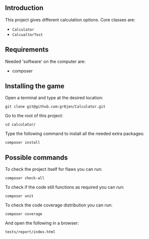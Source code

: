 ## Introduction

This project gives different calculation options. Core classes are:
  - `Calculator`
  - `CalcualtorTest`
  
## Requirements

Needed 'software' on the computer are:

- composer

## Installing the game
Open a terminal and type at the desired location:
```
git clone git@github.com:gr8jen/Calculator.git
``` 
 Go to the root of this project:
```
cd calculator/
```
Type the following command to install all the needed extra packages:
```
composer install
```

## Possible commands

To check the project itself for flaws you can run:

```
composer check-all
```

To check if the code still functions as required you can run:

```
composer unit
```

To check the code coverage distribution you can run:

```
composer coverage
```

And open the following in a browser:

```
tests/report/index.html
```